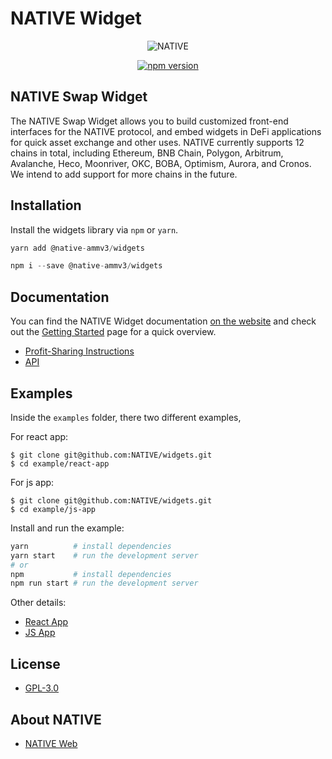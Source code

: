 # NATIVE Widget

<p align="center">
  <a>
    <img src="https://i.postimg.cc/W4q937Db/Logo.png" alt="NATIVE" />
  </a>
</p>

<p align="center">
<a href="https://www.npmjs.com/package/@native-ammv3/widgets"><img src="https://img.shields.io/npm/v/@native-ammv3/widgets" alt="npm version" /></a>
<p>

## NATIVE Swap Widget

The NATIVE Swap Widget allows you to build customized front-end interfaces for the NATIVE protocol, and embed widgets in DeFi applications for quick asset exchange and other uses. NATIVE currently supports 12 chains in total, including Ethereum, BNB Chain, Polygon, Arbitrum, Avalanche, Heco, Moonriver, OKC, BOBA, Optimism, Aurora, and Cronos. We intend to add support for more chains in the future.

## Installation

Install the widgets library via `npm` or `yarn`.

```js
yarn add @native-ammv3/widgets
```
```js
npm i --save @native-ammv3/widgets
```

## Documentation
You can find the NATIVE Widget documentation [on the website](https://docs.dodoex.io/english/developers/swap-widget) and check out the [Getting Started](https://docs.dodoex.io/english/developers/swap-widget/getting-started) page for a quick overview.
- [Profit-Sharing Instructions](https://docs.dodoex.io/english/developers/swap-widget/profit-sharing-instructions)
- [API](https://docs.dodoex.io/english/developers/swap-widget/api)

## Examples
Inside the `examples` folder, there two different examples,

For react app:

```shell
$ git clone git@github.com:NATIVE/widgets.git
$ cd example/react-app
```

For js app:
```shell
$ git clone git@github.com:NATIVE/widgets.git
$ cd example/js-app
```

Install and run the example:

```bash
yarn          # install dependencies
yarn start    # run the development server
# or
npm           # install dependencies
npm run start # run the development server
```

Other details:
- [React App](https://github.com/NATIVE/widgets/tree/main/example/react-app)
- [JS App](https://github.com/NATIVE/widgets/tree/main/example/js-app)

## License

- [GPL-3.0 ](https://github.com/NATIVE/widgets/blob/main/LICENSE)

## About NATIVE

- [NATIVE Web](https://dodoex.io/)
